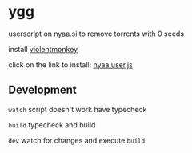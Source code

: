 # ygg

userscript on nyaa.si to remove torrents with 0 seeds

install [violentmonkey](https://violentmonkey.github.io/get-it/#webextension-compatible-browsers)

click on the link to install: [nyaa.user.js](src/nyaa.user.js)

## Development

`watch` script doesn't work have typecheck

`build` typecheck and build

`dev` watch for changes and execute `build`
